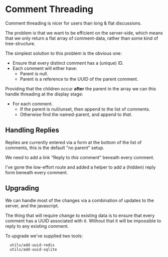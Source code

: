 Comment Threading
=================

Comment threading is nicer for users than long & flat discussions.

The problem is that we want to be efficient on the server-side, which
means that we only return a flat array of comment-data, rather than some
kind of tree-structure.

The simplest solution to this problem is the obvious one:

* Ensure that every distinct comment has a (unique) ID.
* Each comment will either have:
   * Parent is null.
   * Parent is a reference to the UUID of the parent comment.

Providing that the children occur __after__ the parent in the array
we can this handle threading at the display stage:

* For each comment.
    * If the parent is null/unset, then append to the list of comments.
    * Otherwise find the named-parent, and append to _that_.



Handling Replies
----------------

Replies are currently entered via a form at the bottom of the list of
comments, this is the default "no parent" setup.

We need to add a link "Reply to _this_ comment" beneath every comment.

I've gone the low-effort route and added a helper to add a (hidden)
reply form beneath every comment.


Upgrading
---------

We can handle most of the changes via a combination of updates to the
server, and the javascript.

The thing that will require change to existing data is to ensure that
every comment has a UUID associated with it.  Without that it will be
impossible to reply to any existing comment.

To upgrade we've supplied two tools:

      utils/add-uuid-redis
      utils/add-uuid-sqlite
